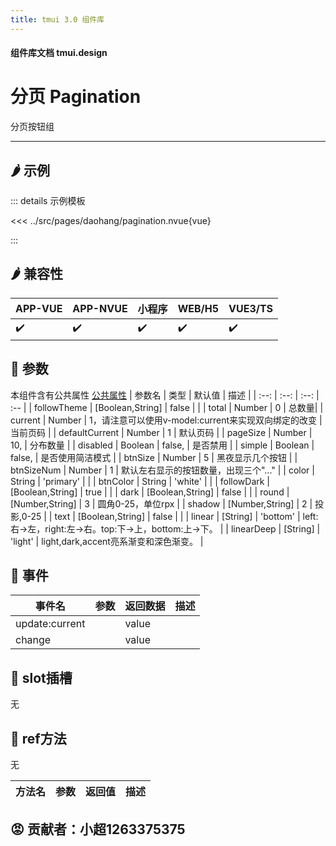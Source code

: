 ```yaml
---
title: tmui 3.0 组件库
---
```


<script setup>
import webview from '../components/mobileWebview.vue'
</script>

#### 组件库文档 tmui.design

# 分页 Pagination
分页按钮组

---

## :hot_pepper: 示例

<webview url="https://tmui.design/h5/#/pages/daohang/pagination"></webview>

::: details 示例模板

<<< ../src/pages/daohang/pagination.nvue{vue}

:::

## :hot_pepper: 兼容性

| APP-VUE | APP-NVUE | 小程序 | WEB/H5 | VUE3/TS |
| --- | --- | --- | --- | --- |
| :heavy_check_mark: | :heavy_check_mark: | :heavy_check_mark: | :heavy_check_mark: | :heavy_check_mark: |

## :seedling: 参数
本组件含有公共属性 [公共属性](/spec/组件公共样式.html)
| 参数名 | 类型 | 默认值 | 描述 |
| :--: | :--: | :--: | :-- |
| followTheme | [Boolean,String] | false |  |
| total | Number | 0 |  总数量|
| current | Number | 1，请注意可以使用v-model:current来实现双向绑定的改变 | 当前页码 |
| defaultCurrent | Number | 1 | 默认页码 |
| pageSize | Number | 10, | 分布数量 |
| disabled | Boolean | false, | 是否禁用 |
| simple | Boolean | false, | 是否使用简洁模式 |
| btnSize | Number | 5 | 黑夜显示几个按钮 |
| btnSizeNum | Number | 1 | 默认左右显示的按钮数量，出现三个"..." |
| color | String | 'primary' |  |
| btnColor | String | 'white' |  |
| followDark | [Boolean,String] | true |  |
| dark | [Boolean,String] | false |  |
| round | [Number,String] | 3 | 圆角0-25，单位rpx |
| shadow | [Number,String] | 2 | 投影,0-25 |
| text | [Boolean,String] | false |  |
| linear | [String] | 'bottom' | left:右->左，right:左->右。top:下->上，bottom:上->下。 |
| linearDeep | [String] | 'light' | light,dark,accent亮系渐变和深色渐变。 |


## :rose: 事件
| 事件名 | 参数 | 返回数据 | 描述 |
| --- | --- | --- | --- |
| update:current |  | value |  |
| change |  | value |  |

## :corn: slot插槽

无

## :green_salad: ref方法

无

| 方法名 | 参数 | 返回值 | 描述 |
| :--: | :--: | :--: | :-- |

## :rage: 贡献者：小超1263375375


